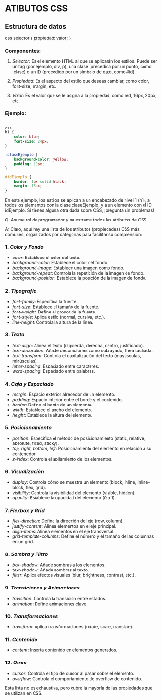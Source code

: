 # ATIBUTOS CSS

## Estructura de datos

css
selector {
    propiedad: valor;
}


### Componentes:

1. *Selector*: Es el elemento HTML al que se aplicarán los estilos. Puede ser un tag (por ejemplo, div, p), una clase (precedida por un punto, como .clase) o un ID (precedido por un símbolo de gato, como #id).

2. *Propiedad*: Es el aspecto del estilo que deseas cambiar, como color, font-size, margin, etc.

3. *Valor*: Es el valor que se le asigna a la propiedad, como red, 16px, 20px, etc.

### Ejemplo:

```css

css
h1 {
    color: blue;
    font-size: 24px;
}

.claseEjemplo {
    background-color: yellow;
    padding: 10px;
}

#idEjemplo {
    border: 1px solid black;
    margin: 15px;
}

```


En este ejemplo, los estilos se aplican a un encabezado de nivel 1 (h1), a todos los elementos con la clase claseEjemplo, y a un elemento con el ID idEjemplo. Si tienes alguna otra duda sobre CSS, ¡pregunta sin problemas!

Q: Asume rol de programador y muestrame todos los atributos de CSS

A: Claro, aquí hay una lista de los atributos (propiedades) CSS más comunes, organizados por categorías para facilitar su comprensión:

### 1. *Color y Fondo*
- *color*: Establece el color del texto.
- *background-color*: Establece el color del fondo.
- *background-image*: Establece una imagen como fondo.
- *background-repeat*: Controla la repetición de la imagen de fondo.
- *background-position*: Establece la posición de la imagen de fondo.

### 2. *Tipografía*
- *font-family*: Especifica la fuente.
- *font-size*: Establece el tamaño de la fuente.
- *font-weight*: Define el grosor de la fuente.
- *font-style*: Aplica estilo (normal, cursiva, etc.).
- *line-height*: Controla la altura de la línea.

### 3. *Texto*
- *text-align*: Alinea el texto (izquierda, derecha, centro, justificado).
- *text-decoration*: Añade decoraciones como subrayado, línea tachada.
- *text-transform*: Controla el capitalización del texto (mayúsculas, minúsculas).
- *letter-spacing*: Espaciado entre caracteres.
- *word-spacing*: Espaciado entre palabras.

### 4. *Caja y Espaciado*
- *margin*: Espacio exterior alrededor de un elemento.
- *padding*: Espacio interior entre el borde y el contenido.
- *border*: Define el borde de un elemento.
- *width*: Establece el ancho del elemento.
- *height*: Establece la altura del elemento.

### 5. *Posicionamiento*
- *position*: Especifica el método de posicionamiento (static, relative, absolute, fixed, sticky).
- *top, right, bottom, left*: Posicionamiento del elemento en relación a su contenedor.
- *z-index*: Controla el apilamiento de los elementos.

### 6. *Visualización*
- *display*: Controla cómo se muestra un elemento (block, inline, inline-block, flex, grid).
- *visibility*: Controla la visibilidad del elemento (visible, hidden).
- *opacity*: Establece la opacidad del elemento (0 a 1).

### 7. *Flexbox y Grid*
- *flex-direction*: Define la dirección del eje (row, column).
- *justify-content*: Alinea elementos en el eje principal.
- *align-items*: Alinea elementos en el eje transversal.
- *grid-template-columns*: Define el número y el tamaño de las columnas en un grid.

### 8. *Sombra y Filtro*
- *box-shadow*: Añade sombras a los elementos.
- *text-shadow*: Añade sombras al texto.
- *filter*: Aplica efectos visuales (blur, brightness, contrast, etc.).

### 9. *Transiciones y Animaciones*
- *transition*: Controla la transición entre estados.
- *animation*: Define animaciones clave.

### 10. *Transformaciones*
- *transform*: Aplica transformaciones (rotate, scale, translate).

### 11. *Contenido*
- *content*: Inserta contenido en elementos generados.

### 12. *Otros*
- *cursor*: Controla el tipo de cursor al pasar sobre el elemento.
- *overflow*: Controla el comportamiento de overflow de contenido.

Esta lista no es exhaustiva, pero cubre la mayoría de las propiedades que se utilizan en CSS.
